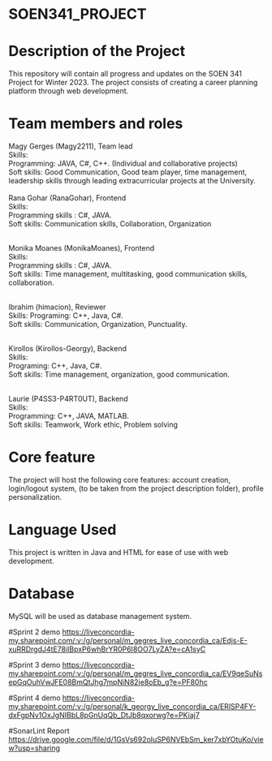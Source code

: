 # SOEN341_PROJECT

# Description of the Project 

This repository will contain all progress and updates on the SOEN 341 Project for Winter 2023. The project consists of creating a career planning platform through 
web development. 

# Team members and roles
Magy Gerges  (Magy2211), Team lead <br />
Skills: <br />
Programming: JAVA, C#, C++. (Individual and collaborative projects)<br />
        Soft skills: Good Communication, Good team player, time management, <br />
        leadership skills through leading extracurricular projects at the University. <br /> <br />
Rana Gohar   (RanaGohar), Frontend <br /> 
Skills: <br />
Programming skills : C#, JAVA. <br /> 
Soft skills: Communication skills, Collaboration, Organization <br /> <br />

Monika Moanes       (MonikaMoanes), Frontend <br />
Skills: <br />
Programming skills : C#, JAVA. <br />
Soft skills: Time management, multitasking, good communication skills, collaboration. <br /> <br />

Ibrahim      (himacion), Reviewer <br />
Skills:
Programing: C++, Java, C#. <br />
Soft skills: Communication, Organization, Punctuality. <br /> <br />

Kirollos     (Kirollos-Georgy), Backend <br />
Skills: <br />
Programing: C++, Java, C#. <br />
Soft skills: Time management, organization, good communication. <br /> <br />

Laurie       (P4SS3-P4RT0UT), Backend <br />
Skills: <br />
Programming: C++, JAVA, MATLAB. <br />
Soft skills: Teamwork, Work ethic, Problem solving

# Core feature 
The project will host the following core features: account creation, login/logout system, (to be taken from the project description folder), profile personalization.

# Language Used 

This project is written in Java and HTML for ease of use with web development.

# Database

MySQL will be used as database management system.

#Sprint 2 demo 
https://liveconcordia-my.sharepoint.com/:v:/g/personal/m_gegres_live_concordia_ca/Edjs-E-xuRRDrgdJ4tE78iIBpxP6whBrYR0P6I8OO7LyZA?e=cA1syC

#Sprint 3 demo 
https://liveconcordia-my.sharepoint.com/:v:/g/personal/m_gegres_live_concordia_ca/EV9qeSuNsepGqOuhVwJFE08BmQtJhg7mpNiN82je8oEb_g?e=PF80hc

#Sprint 4 demo
https://liveconcordia-my.sharepoint.com/:v:/g/personal/k_georgy_live_concordia_ca/ERlSP4FY-dxFgpNv1OxJgNIBbL8pGnUqQb_DtJb8qxorwg?e=PKiaj7

#SonarLint Report
https://drive.google.com/file/d/1GsVs692oIuSP6NVEbSm_ker7xbYOtuKo/view?usp=sharing
